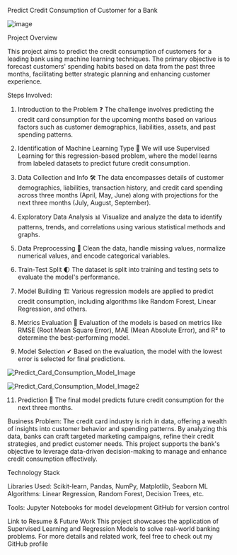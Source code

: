 Predict Credit Consumption of Customer for a Bank

![image](https://github.com/user-attachments/assets/251b5891-deac-445d-bb7a-18dc51b7f08f)

Project Overview

This project aims to predict the credit consumption of customers for a leading bank using machine learning techniques. The primary objective is to forecast customers' spending habits based on data from the past three months, facilitating better strategic planning and enhancing customer experience.

Steps Involved:

1. Introduction to the Problem ❓
The challenge involves predicting the credit card consumption for the upcoming months based on various factors such as customer demographics, liabilities, assets, and past spending patterns.

2. Identification of Machine Learning Type 🔎
We will use Supervised Learning for this regression-based problem, where the model learns from labeled datasets to predict future credit consumption.

3. Data Collection and Info 🛠
The data encompasses details of customer demographics, liabilities, transaction history, and credit card spending across three months (April, May, June) along with projections for the next three months (July, August, September).

4. Exploratory Data Analysis 📊
Visualize and analyze the data to identify patterns, trends, and correlations using various statistical methods and graphs.

5. Data Preprocessing 🧬
Clean the data, handle missing values, normalize numerical values, and encode categorical variables.

6. Train-Test Split 🌓
The dataset is split into training and testing sets to evaluate the model's performance.

7. Model Building 🏗
Various regression models are applied to predict credit consumption, including algorithms like Random Forest, Linear Regression, and others.

8. Metrics Evaluation 📝
Evaluation of the models is based on metrics like RMSE (Root Mean Square Error), MAE (Mean Absolute Error), and R² to determine the best-performing model.

9. Model Selection ✔
Based on the evaluation, the model with the lowest error is selected for final predictions.

![Predict_Card_Consumption_Model_Image](https://github.com/user-attachments/assets/74982c23-65c4-4ca0-8575-ac91d3061160)

![Predict_Card_Consumption_Model_Image2](https://github.com/user-attachments/assets/5f026a03-1b97-4358-b506-00ad441ebab2)


11. Prediction 🎯
The final model predicts future credit consumption for the next three months.

Business Problem:
The credit card industry is rich in data, offering a wealth of insights into customer behavior and spending patterns. By analyzing this data, banks can craft targeted marketing campaigns, refine their credit strategies, and predict customer needs. This project supports the bank's objective to leverage data-driven decision-making to manage and enhance credit consumption effectively.

Technology Stack

Libraries Used:
Scikit-learn, Pandas, NumPy, Matplotlib, Seaborn
ML Algorithms: Linear Regression, Random Forest, Decision Trees, etc.

Tools:
Jupyter Notebooks for model development
GitHub for version control

Link to Resume & Future Work
This project showcases the application of Supervised Learning and Regression Models to solve real-world banking problems. For more details and related work, feel free to check out my GitHub profile
